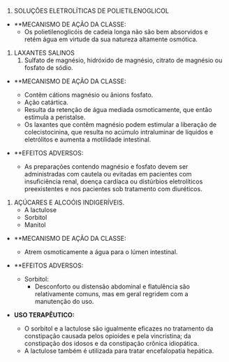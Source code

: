 
1. SOLUÇÕES ELETROLÍTICAS DE POLIETILENOGLICOL

- **MECANISMO DE AÇÃO DA CLASSE:
	- Os polietilenoglicóis de cadeia longa não são bem absorvidos e retém água em virtude da sua natureza altamente osmótica.

1. LAXANTES SALINOS
	1. Sulfato de magnésio, hidróxido de magnésio, citrato de magnésio ou fosfato de sódio.

- **MECANISMO DE AÇÃO DA CLASSE:
	- Contêm cátions magnésio ou ânions fosfato.
	- Ação catártica. 
	- Resulta da retenção de água mediada osmoticamente, que então estimula a peristalse.
	- Os laxantes que contêm magnésio podem estimular a liberação de colecistocinina, que resulta no acúmulo intraluminar de líquidos e eletrólitos e aumenta a motilidade intestinal.

- **EFEITOS ADVERSOS:
	- As preparações contendo magnésio e fosfato devem ser administradas com cautela ou evitadas em pacientes com insuficiência renal, doença cardíaca ou distúrbios eletrolíticos preexistentes e nos pacientes sob tratamento com diuréticos.

1. AÇÚCARES E ALCOÓIS INDIGERÍVEIS.
	- A lactulose
	- Sorbitol 
	- Manitol
- **MECANISMO DE AÇÃO DA CLASSE:
	- Atrem osmoticamente a água para o lúmen intestinal.

- **EFEITOS ADVERSOS:
	- Sorbitol: 
		- Desconforto ou distensão abdominal e flatulência são relativamente comuns, mas em geral regridem com a manutenção do uso.

- **USO TERAPÊUTICO:** 
	- O sorbitol e a lactulose são igualmente eficazes no tratamento da constipação causada pelos opioides e pela vincristina; da constipação dos idosos e da constipação crônica idiopática.
	- A lactulose também é utilizada para tratar encefalopatia hepática.





